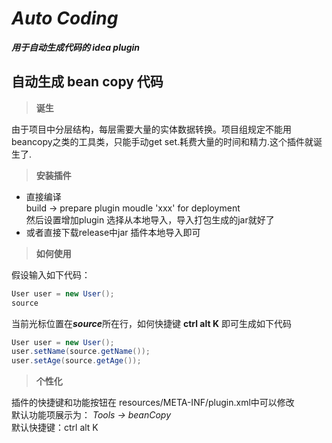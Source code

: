 # **_Auto Coding_**
**_用于自动生成代码的 idea plugin_**
  
**自动生成 bean copy 代码**
-
> **诞生**
  
由于项目中分层结构，每层需要大量的实体数据转换。项目组规定不能用beancopy之类的工具类，只能手动get set.耗费大量的时间和精力.这个插件就诞生了.
> **安装插件**
  
- 直接编译  
build -> prepare plugin moudle 'xxx' for deployment  
然后设置增加plugin 选择从本地导入，导入打包生成的jar就好了  
- 或者直接下载release中jar
插件本地导入即可
> **如何使用**
  
假设输入如下代码：  
```java
User user = new User();  
source
 ```  
 当前光标位置在***source***所在行，如何快捷键 **ctrl alt K** 即可生成如下代码  
 ```java
User user = new User();
user.setName(source.getName());
user.setAge(source.getAge());
```
> **个性化**
  
插件的快捷键和功能按钮在 resources/META-INF/plugin.xml中可以修改  
默认功能项展示为： <em>Tools -> beanCopy</em>  
默认快捷键：ctrl alt K  

